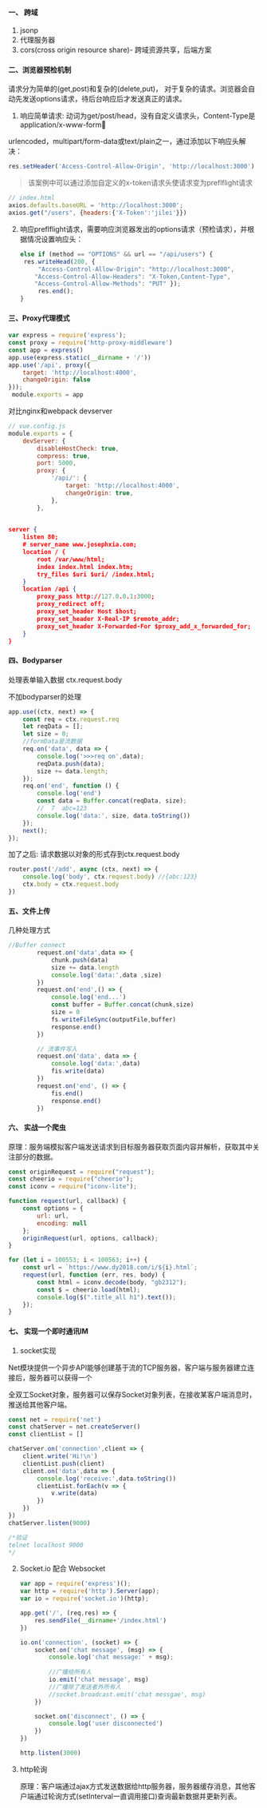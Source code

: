 #### 一、 跨域

1. jsonp
2. 代理服务器
3. cors(cross origin resource share)- 跨域资源共享，后端方案

#### 二、浏览器预检机制

请求分为简单的(get,post)和复杂的(delete,put)， 对于复杂的请求。浏览器会自动先发送options请求，待后台响应后才发送真正的请求。

1. 响应简单请求: 动词为get/post/head，没有自定义请求头，Content-Type是application/x-www-form

urlencoded，multipart/form-data或text/plain之一，通过添加以下响应头解决：

```js
res.setHeader('Access-Control-Allow-Origin', 'http://localhost:3000')
```

> 该案例中可以通过添加自定义的x-token请求头使请求变为preflflight请求

```js
// index.html 
axios.defaults.baseURL = 'http://localhost:3000'; 
axios.get("/users", {headers:{'X-Token':'jilei'}})
```

2. 响应preflflight请求，需要响应浏览器发出的options请求（预检请求），并根据情况设置响应头：

   ```js
   else if (method == "OPTIONS" && url == "/api/users") { 
   	res.writeHead(200, { 
   		"Access-Control-Allow-Origin": "http://localhost:3000", 
       "Access-Control-Allow-Headers": "X-Token,Content-Type", 
       "Access-Control-Allow-Methods": "PUT" });
     	res.end();
   }
   ```

#### 三、Proxy代理模式

```js
var express = require('express'); 
const proxy = require('http-proxy-middleware') 
const app = express() 
app.use(express.static(__dirname + '/')) 
app.use('/api', proxy({
    target: 'http://localhost:4000', 
    changeOrigin: false 
}));
 module.exports = app
```

对比nginx和webpack devserver

```js
// vue.config.js 
module.exports = { 
    devServer: { 
        disableHostCheck: true, 
        compress: true, 
        port: 5000, 
        proxy: { 
            '/api/': { 
                target: 'http://localhost:4000', 
                changeOrigin: true, 
            }, 
        }, 
    
```

```json
server { 
    listen 80; 
    # server_name www.josephxia.com; 
    location / { 
        root /var/www/html; 
        index index.html index.htm; 
        try_files $uri $uri/ /index.html; 
    }
    location /api { 
        proxy_pass http://127.0.0.1:3000; 
        proxy_redirect off; 
        proxy_set_header Host $host; 
        proxy_set_header X-Real-IP $remote_addr; 
        proxy_set_header X-Forwarded-For $proxy_add_x_forwarded_for; 
    } 
}
```

#### 四、Bodyparser

处理表单输入数据 ctx.request.body

不加bodyparser的处理

```js
app.use((ctx, next) => {
    const req = ctx.request.req
    let reqData = [];
    let size = 0;
  	//formData是流数据  
    req.on('data', data => {
        console.log('>>>req on',data);
        reqData.push(data);
        size += data.length;
    });
    req.on('end', function () {
        console.log('end')
        const data = Buffer.concat(reqData, size);
      	//  7  abc=123
        console.log('data:', size, data.toString())
    });
    next();
});
```

加了之后: 请求数据以对象的形式存到ctx.request.body

```js
router.post('/add', async (ctx, next) => {
    console.log('body', ctx.request.body) //{abc:123}
    ctx.body = ctx.request.body
})
```

#### 五、文件上传

几种处理方式

```js
//Buffer connect
        request.on('data',data => {
            chunk.push(data)
            size += data.length
            console.log('data:',data ,size)
        })
        request.on('end',() => {
            console.log('end...')
            const buffer = Buffer.concat(chunk,size)
            size = 0
            fs.writeFileSync(outputFile,buffer)
            response.end()
        })

        // 流事件写入
        request.on('data', data => {
            console.log('data:',data)
            fis.write(data)
        })
        request.on('end', () => {
            fis.end()
            response.end()
        })
```

#### 六、 实战一个爬虫

原理：服务端模拟客户端发送请求到目标服务器获取页面内容并解析，获取其中关注部分的数据。

```js
const originRequest = require("request");
const cheerio = require("cheerio");
const iconv = require("iconv-lite");

function request(url, callback) {
    const options = {
        url: url,
        encoding: null
    };
    originRequest(url, options, callback);
}

for (let i = 100553; i < 100563; i++) {
    const url = `https://www.dy2018.com/i/${i}.html`;
    request(url, function (err, res, body) {
        const html = iconv.decode(body, "gb2312");
        const $ = cheerio.load(html);
        console.log($(".title_all h1").text());
    });
}
```

#### 七、 实现一个即时通讯IM

1. socket实现

Net模块提供一个异步API能够创建基于流的TCP服务器，客户端与服务器建立连接后，服务器可以获得一个

全双工Socket对象，服务器可以保存Socket对象列表，在接收某客户端消息时，推送给其他客户端。

```js
const net = require('net')
const chatServer = net.createServer()
const clientList = []

chatServer.on('connection',client => {
    client.write('Hi!\n')
    clientList.push(client)
    client.on('data',data => {
        console.log('receive:',data.toString())
        clientList.forEach(v => {
            v.write(data)
        })
    })
})
chatServer.listen(9000)

/*验证
telnet localhost 9000
*/
```

2. Socket.io 配合 Websocket

   ```js
   var app = require('express')();
   var http = require('http').Server(app);
   var io = require('socket.io')(http);
   
   app.get('/', (req,res) => {
       res.sendFile(__dirname+'/index.html')
   })
   
   io.on('connection', (socket) => {
       socket.on('chat message', (msg) => {
           console.log('chat message:' + msg);
           
           //广播给所有人
           io.emit('chat message', msg)
           //广播除了发送者外所有人
           //socket.broadcast.emit('chat messgae', msg)
       })
   
       socket.on('disconnect', () => {
           console.log('user disconnected')
       })
   })
   
   http.listen(3000)
   ```

3. http轮询

   原理：客户端通过ajax方式发送数据给http服务器，服务器缓存消息，其他客户端通过轮询方式(setInterval一直调用接口)查询最新数据并更新列表。

   